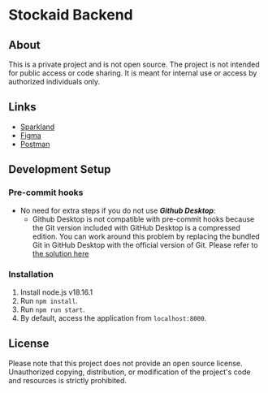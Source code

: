 # Stockaid Backend

## About

This is a private project and is not open source. The project is not intended for public access or code sharing. It is meant for internal use or access by authorized individuals only.

## Links

- [Sparkland](https://app.yesspark.io/hub/6413a9c4b9c8c790af90199c)
- [Figma](https://www.figma.com/file/AwR9i76Je4LrDIG5loVEH4/Road-Map?type=whiteboard&node-id=0-1&t=sI1vszStNdw7wY4c-0)
- [Postman](https://stockaid.postman.co/)

## Development Setup

### Pre-commit hooks

- No need for extra steps if you do not use ***Github Desktop***:
  - Github Desktop is not compatible with pre-commit hooks because the Git version included with GitHub Desktop is a compressed edition. You can work around this problem by replacing the bundled Git in GitHub Desktop with the official version of Git. Please refer to [the solution here](https://blog.csdn.net/weixin_40920751/article/details/121970779)

### Installation

1. Install node.js v18.16.1
2. Run `npm install`.
3. Run `npm run start`.
4. By default, access the application from `localhost:8000`.

## License

Please note that this project does not provide an open source license. Unauthorized copying, distribution, or modification of the project's code and resources is strictly prohibited.
